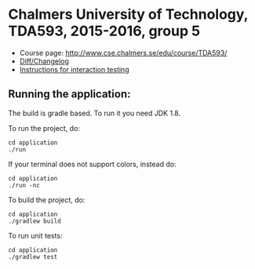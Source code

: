 # Chalmers University of Technology, TDA593, 2015-2016, group 5

+ Course page: http://www.cse.chalmers.se/edu/course/TDA593/
+ [Diff/Changelog](difflog.md)
+ [Instructions for interaction testing](interaction-testing.md)

## Running the application:

The build is gradle based.
To run it you need JDK 1.8.

To run the project, do:

```shell
cd application
./run
```

If your terminal does not support colors, instead do:

```shell
cd application
./run -nc
```

To build the project, do:

```shell
cd application
./gradlew build
```

To run unit tests:

```shell
cd application
./gradlew test
```